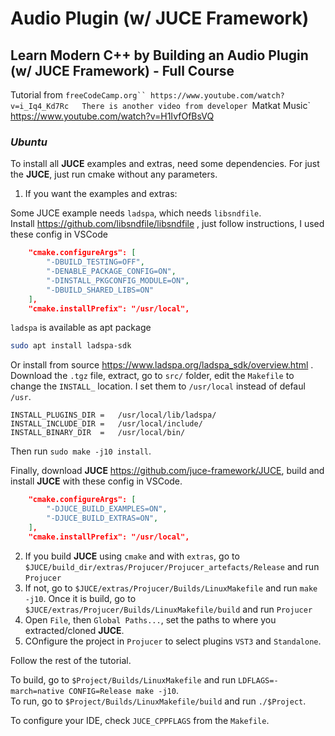 # Audio Plugin (w/ JUCE Framework)
## Learn Modern C++ by Building an Audio Plugin (w/ JUCE Framework) - Full Course

Tutorial from `freeCodeCamp.org`` https://www.youtube.com/watch?v=i_Iq4_Kd7Rc  
There is another video from developer `Matkat Music` https://www.youtube.com/watch?v=H1IvfOfBsVQ  

### _Ubuntu_

To install all **JUCE** examples and extras, need some dependencies. For just the **JUCE**, just run cmake without any parameters.  
1. If you want the examples and extras:  

Some JUCE example needs `ladspa`, which needs `libsndfile`.  
Install https://github.com/libsndfile/libsndfile , just follow instructions, I used these config in VSCode
```json
    "cmake.configureArgs": [
        "-DBUILD_TESTING=OFF",
        "-DENABLE_PACKAGE_CONFIG=ON",
        "-DINSTALL_PKGCONFIG_MODULE=ON",
        "-DBUILD_SHARED_LIBS=ON"
    ],
    "cmake.installPrefix": "/usr/local",
```
`ladspa` is available as apt package 
```sh
sudo apt install ladspa-sdk
```
Or install from source https://www.ladspa.org/ladspa_sdk/overview.html . Download the `.tgz` file, extract, go to `src/` folder, edit the `Makefile` to change the `INSTALL_` location. I set them to `/usr/local` instead of defaul `/usr`.
```make
INSTALL_PLUGINS_DIR	=	/usr/local/lib/ladspa/
INSTALL_INCLUDE_DIR	=	/usr/local/include/
INSTALL_BINARY_DIR	=	/usr/local/bin/
```
Then run `sudo make -j10 install`.

Finally, download **JUCE** https://github.com/juce-framework/JUCE, 
build and install **JUCE** with these config in VSCode.
```json
    "cmake.configureArgs": [
        "-DJUCE_BUILD_EXAMPLES=ON",
        "-DJUCE_BUILD_EXTRAS=ON",
    ],
    "cmake.installPrefix": "/usr/local",
```
2. If you build **JUCE** using `cmake` and with `extras`, go to `$JUCE/build_dir/extras/Projucer/Projucer_artefacts/Release` and run `Projucer`
3. If not, go to `$JUCE/extras/Projucer/Builds/LinuxMakefile` and run `make -j10`. Once it is build, go to `$JUCE/extras/Projucer/Builds/LinuxMakefile/build` and run `Projucer`
4. Open `File`, then `Global Paths...`, set the paths to where you extracted/cloned **JUCE**.
5. COnfigure the project in `Projucer` to select plugins `VST3` and `Standalone`.

Follow the rest of the tutorial.

To build, go to `$Project/Builds/LinuxMakefile` and run `LDFLAGS=-march=native CONFIG=Release make -j10`.  
To run, go to `$Project/Builds/LinuxMakefile/build` and run `./$Project`.

To configure your IDE, check `JUCE_CPPFLAGS` from the `Makefile`.